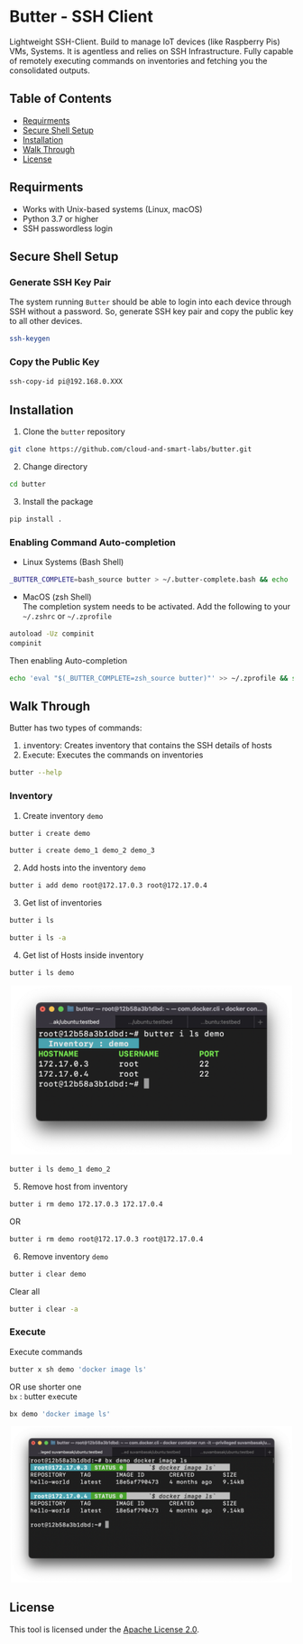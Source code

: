 # Butter - SSH Client
Lightweight SSH-Client. Build to manage IoT devices (like Raspberry Pis) VMs, Systems. It is agentless and relies on SSH Infrastructure. Fully capable of remotely executing commands on inventories and fetching you the consolidated outputs.

## Table of Contents
- [Requirments](#requirments)
- [Secure Shell Setup](#secure-shell-setup)
- [Installation](#installation)
- [Walk Through](#walk-through)
- [License](#license)

## Requirments
- Works with Unix-based systems (Linux, macOS)
- Python 3.7 or higher
- SSH passwordless login

## Secure Shell Setup
### Generate SSH Key Pair
The system running `Butter` should be able to login into each device through SSH without a password. So, generate SSH key pair and copy the public key to all other devices.
```bash
ssh-keygen
```
### Copy the Public Key
```bash
ssh-copy-id pi@192.168.0.XXX
```

## Installation
1. Clone the `butter` repository
```bash
git clone https://github.com/cloud-and-smart-labs/butter.git
```

2. Change directory
```bash
cd butter
```
3. Install the package
```bash
pip install .
```

### Enabling Command Auto-completion
- Linux Systems (Bash Shell)
```bash
_BUTTER_COMPLETE=bash_source butter > ~/.butter-complete.bash && echo '. ~/.butter-complete.bash' >> ~/.bashrc && source ~/.bashrc
```
- MacOS (zsh Shell) <br>
The completion system needs to be activated. Add the following to your `~/.zshrc` or `~/.zprofile`
```bash
autoload -Uz compinit
compinit
```
Then enabling Auto-completion
```bash
echo 'eval "$(_BUTTER_COMPLETE=zsh_source butter)"' >> ~/.zprofile && source ~/.zprofile &&  echo 'eval "$(_BUTTER_COMPLETE=zsh_source butter)"' >> ~/.zprofile && source ~/.zprofile
```

## Walk Through
Butter has two types of commands:
1. `i`nventory: Creates inventory that contains the SSH details of hosts
2. E`x`ecute: Executes the commands on inventories

```bash
butter --help
```

### Inventory
1. Create inventory `demo`
```bash
butter i create demo
```
```bash
butter i create demo_1 demo_2 demo_3
```
2. Add hosts into the inventory `demo`
```bash
butter i add demo root@172.17.0.3 root@172.17.0.4
```
3. Get list of inventories
```bash
butter i ls
```
```bash
butter i ls -a
```
4. Get list of Hosts inside inventory
```bash
butter i ls demo
```

<p align="center">
    <img src="docs/ls.png" width="500">
</p>

```bash
butter i ls demo_1 demo_2 
```

5. Remove host from inventory
```bash
butter i rm demo 172.17.0.3 172.17.0.4
```
OR
```bash
butter i rm demo root@172.17.0.3 root@172.17.0.4
```
6. Remove inventory `demo`
```bash
butter i clear demo 
```
Clear all
```bash
butter i clear -a
```

### Execute
Execute commands
```bash
butter x sh demo 'docker image ls'
```
OR use shorter one <br>
`bx` : `b`utter e`x`ecute
```bash
bx demo 'docker image ls'
```
<p align="center">
    <img src="docs/cmd.png" width="500">
</p>


## License
This tool is licensed under the [Apache License 2.0](https://www.apache.org/licenses/LICENSE-2.0).